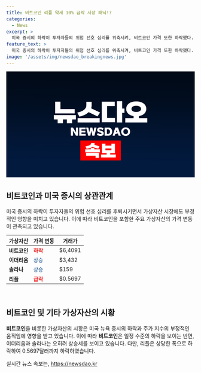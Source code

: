 ```yaml
---
title: 비트코인 리플 약세 10% 급락 시장 패닉!?
categories:
  - News
excerpt: >
  미국 증시의 하락이 투자자들의 위험 선호 심리를 위축시켜, 비트코인 가격 또한 하락했다. 19일 기준으로 비트코인은 0.37% 하락한 6만4091달러에 거래되고 있으며, 뉴욕 증시의 하락으로 다우 지수는 1.29%, S&P 500 지수는 0.78%, 나스닥 지수는 0.70% 하락했다. 이에 대(對)중국 반도체 수출 규제 강화 및 트럼프 전 대통령의 대만 방어 발언 등의 영향으로 기술주를 중심으로 하락세를 보였고, 이는 투자자들의 위험 선호 심리에도 영향을 미쳤다.
feature_text: >
  미국 증시의 하락이 투자자들의 위험 선호 심리를 위축시켜, 비트코인 가격 또한 하락했다. 19일 기준으로 비트코인은 0.37% 하락한 6만4091달러에 거래되고 있으며, 뉴욕 증시의 하락으로 다우 지수는 1.29%, S&P 500 지수는 0.78%, 나스닥 지수는 0.70% 하락했다. 이에 대(對)중국 반도체 수출 규제 강화 및 트럼프 전 대통령의 대만 방어 발언 등의 영향으로 기술주를 중심으로 하락세를 보였고, 이는 투자자들의 위험 선호 심리에도 영향을 미쳤다.
image: '/assets/img/newsdao_breakingnews.jpg'
---
```


<p><img src="/assets/img/newsdao_breakingnews.jpg" alt="firstkoreanews 속보" /></p>

<h2 data-ke-size="size26">비트코인과 미국 증시의 상관관계</h2>

<p data-ke-size="size16">미국 증시의 하락이 투자자들의 위험 선호 심리를 후퇴시키면서 가상자산 시장에도 부정적인 영향을 미치고 있습니다. 이에 따라 비트코인을 포함한 주요 가상자산의 가격 변동이 관측되고 있습니다.</p>

<table>
    <thead>
        <tr>
            <th>가상자산</th>
            <th>가격 변동</th>
            <th>거래가</th>
        </tr>
    </thead>
    <tbody>
        <tr>
            <td><b>비트코인</b></td>
            <td style="color: #ee2323;"><b>하락</b></td>
            <td>$6,4091</td>
        </tr>
        <tr>
            <td><b>이더리움</b></td>
            <td style="color: #1a5490;">상승</td>
            <td>$3,432</td>
        </tr>
        <tr>
            <td><b>솔라나</b></td>
            <td style="color: #1a5490;">상승</td>
            <td>$159</td>
        </tr>
        <tr>
            <td><b>리플</b></td>
            <td style="color: #ee2323;"><b>급락</b></td>
            <td>$0.5697</td>
        </tr>
    </tbody>
</table>

<p data-ke-size="size16">&nbsp;</p>

<h2 data-ke-size="size26">비트코인 및 기타 가상자산의 시황</h2>

<p data-ke-size="size16"><b>비트코인</b>을 비롯한 가상자산의 시황은 미국 뉴욕 증시의 하락과 주가 지수의 부정적인 움직임에 영향을 받고 있습니다. 이에 따라 <b>비트코인</b>은 일정 수준의 하락을 보이는 반면, 이더리움과 솔라나는 오히려 상승세를 보이고 있습니다. 다만, 리플은 상당한 폭으로 하락하여 0.5697달러까지 하락하였습니다.</p>
실시간 뉴스 속보는, <a href="https://newsdao.kr" rel="dofollow">https://newsdao.kr</a>


